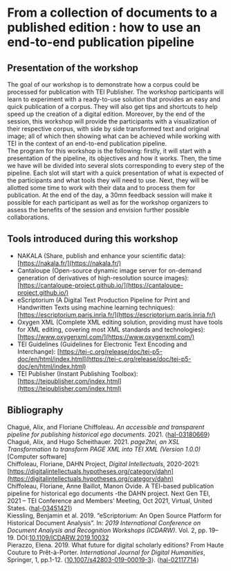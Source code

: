 # From a collection of documents to a published edition : how to use an end-to-end publication pipeline

## Presentation of the workshop
The goal of our workshop is to demonstrate how a corpus could be processed for publication with TEI Publisher. The workshop participants will learn to experiment with a ready-to-use solution that provides an easy and quick publication of a corpus. They will also get tips and shortcuts to help speed up the creation of a digital edition. Moreover, by the end of the session, this workshop will provide the participants with a visualization of their respective corpus, with side by side transformed text and original image; all of which then showing what can be achieved while working with TEI in the context of an end-to-end publication pipeline.  
The program for this workshop is the following: firstly, it will start with a presentation of the pipeline, its objectives and how it works. Then, the time we have will be divided into several slots corresponding to every step of the pipeline. Each slot will start with a quick presentation of what is expected of the participants and what tools they will need to use. Next, they will be allotted some time to work with their data and to process them for publication. At the end of the day, a 30mn feedback session will make it possible for each participant as well as for the workshop organizers to assess the benefits of the session and envision further possible collaborations.  

## Tools introduced during this workshop
- NAKALA (Share, publish and enhance your scientific data): [https://nakala.fr/](https://nakala.fr/)
- Cantaloupe (Open-source dynamic image server for on-demand generation of derivatives of high-resolution source images): [https://cantaloupe-project.github.io/](https://cantaloupe-project.github.io/) 
- eScriptorium (A Digital Text Production Pipeline for Print and Handwritten Texts using machine learning techniques): [https://escriptorium.paris.inria.fr/](https://escriptorium.paris.inria.fr/) 
- Oxygen XML (Complete XML editing solution, providing must have tools for XML editing, covering most XML standards and technologies): [https://www.oxygenxml.com/](https://www.oxygenxml.com/) 
- TEI Guidelines (Guidelines for Electronic Text Encoding and Interchange): [https://tei-c.org/release/doc/tei-p5-doc/en/html/index.html](https://tei-c.org/release/doc/tei-p5-doc/en/html/index.html)
- TEI Publisher (Instant Publishing Toolbox): [https://teipublisher.com/index.html](https://teipublisher.com/index.html) 

## Bibliography
Chagué, Alix, and Floriane Chiffoleau. _An accessible and transparent pipeline for publishing historical ego documents_. 2021. ⟨[hal-03180669](https://hal.archives-ouvertes.fr/hal-03180669)⟩  
Chagué, Alix, and Hugo Scheithauer. 2021. _page2tei, an XSL Transformation to transform PAGE XML into TEI XML (Version 1.0.0)_ [Computer software]  
Chiffoleau, Floriane, DAHN Project, _Digital Intellectuals_, 2020-2021: [https://digitalintellectuals.hypotheses.org/category/dahn](https://digitalintellectuals.hypotheses.org/category/dahn)  
Chiffoleau, Floriane, Anne Baillot, Manon Ovide. A TEI-based publication pipeline for historical ego documents -the DAHN project. Next Gen TEI, 2021 – TEI Conference and Members’ Meeting, Oct 2021, Virtual, United States. ⟨[hal-03451421](https://hal.archives-ouvertes.fr/hal-03451421)⟩  
Kiessling, Benjamin et al. 2019. “eScriptorium: An Open Source Platform for Historical Document Analysis”. In: _2019 International Conference on Document Analysis and Recognition Workshops (ICDARW)_. Vol. 2, pp. 19–19. DOI:[10.1109/ICDARW.2019.10032](https://doi.org/10.1109/ICDARW.2019.10032)  
Pierazzo, Elena. 2019. What future for digital scholarly editions? From Haute Couture to Prêt-à-Porter. _International Journal for Digital Humanities_, Springer, 1, pp.1-12. ⟨[10.1007/s42803-019-00019-3](https://dx.doi.org/10.1007/s42803-019-00019-3)⟩. ⟨[hal-02117714](https://hal.archives-ouvertes.fr/hal-02117714)⟩  
